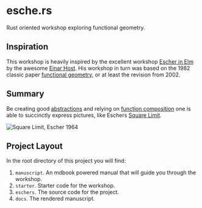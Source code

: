 # esche.rs
Rust oriented workshop exploring functional geometry.

## Inspiration
This workshop is heavily inspired by the excellent workshop 
[Escher in Elm][escher-in-elm] by the awesome [Einar Host][host]. His workshop
in turn was based on the 1982 classic paper [functional geometry][funcgeo], or
at least the revision from 2002. 

## Summary
Be creating good [abstractions][abstraction] and relying on [function composition][wikipedia:function_composition] one is able to succinctly express pictures, like Eschers [Square Limit][square_limit].

![Square Limit, Escher 1964](https://uploads3.wikiart.org/images/m-c-escher/square-limit.jpg!Large.jpg)

## Project Layout
In the root directory of this project you will find:

1. `manuscript`. An mdbook powered manual that will guide you through the workshop.
2. `starter`. Starter code for the workshop.
3. `eschers`. The source code for the project.
4. `docs`. The rendered manuscript.

[escher-in-elm]: https://github.com/einarwh/escher-workshop
[host]: https://einarwh.wordpress.com/
[funcgeo]: https://eprints.soton.ac.uk/257577/1/funcgeo2.pdf
[abstraction]: https://en.wikipedia.org/wiki/Abstraction
[wikipedia:function_composition]: https://en.wikipedia.org/wiki/Function_composition
[square_limit]: https://www.wikiart.org/en/m-c-escher/square-limit
